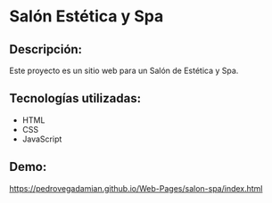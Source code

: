 # Salón Estética y Spa

## Descripción: 
Este proyecto es un sitio web para un Salón de Estética y Spa.

## Tecnologías utilizadas:
  - HTML
  - CSS
  - JavaScript
  
## Demo: 
https://pedrovegadamian.github.io/Web-Pages/salon-spa/index.html
